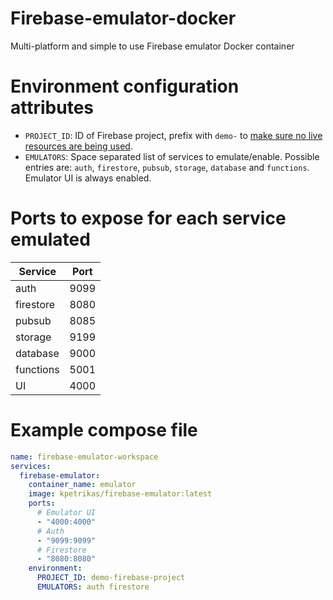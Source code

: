 # Firebase-emulator-docker
Multi-platform and simple to use Firebase emulator Docker container

# Environment configuration attributes
* `PROJECT_ID`: ID of Firebase project, prefix with `demo-` to [make sure no live resources are being used](https://firebase.google.com/docs/emulator-suite/connect_auth#choose_a_firebase_project).
* `EMULATORS`: Space separated list of services to emulate/enable. Possible entries are: `auth`, `firestore`, `pubsub`, `storage`, `database` and `functions`. Emulator UI is always enabled.

# Ports to expose for each service emulated
|Service  |Port    |
|---------|--------|
|auth     | 9099   |
|firestore| 8080   |
|pubsub   | 8085   |
|storage  | 9199   |
|database | 9000   |
|functions| 5001   |
|UI       | 4000   |

# Example compose file
```yaml
name: firebase-emulator-workspace
services:
  firebase-emulator:
    container_name: emulator
    image: kpetrikas/firebase-emulator:latest
    ports:
      # Emulator UI
      - "4000:4000"
      # Auth
      - "9099:9099"
      # Firestore
      - "8080:8080"
    environment:
      PROJECT_ID: demo-firebase-project
      EMULATORS: auth firestore
```